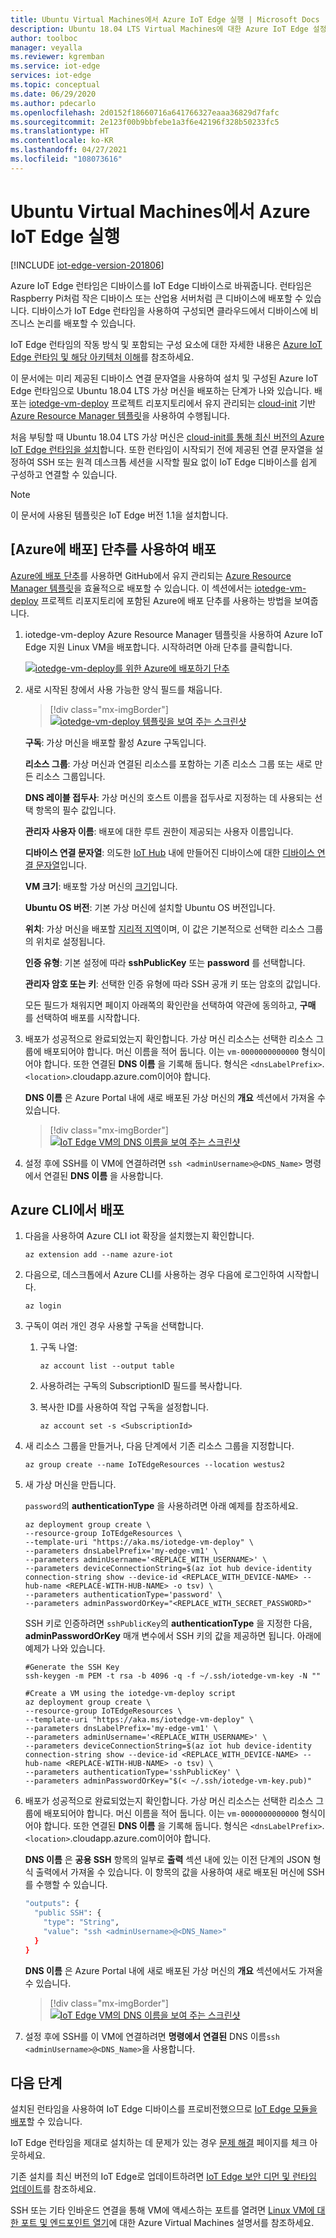 ```yaml
---
title: Ubuntu Virtual Machines에서 Azure IoT Edge 실행 | Microsoft Docs
description: Ubuntu 18.04 LTS Virtual Machines에 대한 Azure IoT Edge 설정 지침
author: toolboc
manager: veyalla
ms.reviewer: kgremban
ms.service: iot-edge
services: iot-edge
ms.topic: conceptual
ms.date: 06/29/2020
ms.author: pdecarlo
ms.openlocfilehash: 2d0152f18660716a641766327eaaa36829d7fafc
ms.sourcegitcommit: 2e123f00b9bbfebe1a3f6e42196f328b50233fc5
ms.translationtype: HT
ms.contentlocale: ko-KR
ms.lasthandoff: 04/27/2021
ms.locfileid: "108073616"
---
```

# <a name="run-azure-iot-edge-on-ubuntu-virtual-machines"></a>Ubuntu Virtual Machines에서 Azure IoT Edge 실행

[!INCLUDE [iot-edge-version-201806](../../includes/iot-edge-version-201806.md)]

Azure IoT Edge 런타임은 디바이스를 IoT Edge 디바이스로 바꿔줍니다. 런타임은 Raspberry Pi처럼 작은 디바이스 또는 산업용 서버처럼 큰 디바이스에 배포할 수 있습니다. 디바이스가 IoT Edge 런타임을 사용하여 구성되면 클라우드에서 디바이스에 비즈니스 논리를 배포할 수 있습니다.

IoT Edge 런타임의 작동 방식 및 포함되는 구성 요소에 대한 자세한 내용은 [Azure IoT Edge 런타임 및 해당 아키텍처 이해](iot-edge-runtime.md)를 참조하세요.

이 문서에는 미리 제공된 디바이스 연결 문자열을 사용하여 설치 및 구성된 Azure IoT Edge 런타임으로 Ubuntu 18.04 LTS 가상 머신을 배포하는 단계가 나와 있습니다. 배포는 [iotedge-vm-deploy](https://github.com/Azure/iotedge-vm-deploy) 프로젝트 리포지토리에서 유지 관리되는 [cloud-init](../virtual-machines/linux/using-cloud-init.md
) 기반 [Azure Resource Manager 템플릿](../azure-resource-manager/templates/overview.md)을 사용하여 수행됩니다.

처음 부팅할 때 Ubuntu 18.04 LTS 가상 머신은 [cloud-init를 통해 최신 버전의 Azure IoT Edge 런타임을 설치](https://github.com/Azure/iotedge-vm-deploy/blob/master/cloud-init.txt)합니다. 또한 런타임이 시작되기 전에 제공된 연결 문자열을 설정하여 SSH 또는 원격 데스크톱 세션을 시작할 필요 없이 IoT Edge 디바이스를 쉽게 구성하고 연결할 수 있습니다.

>[!NOTE]
>이 문서에 사용된 템플릿은 IoT Edge 버전 1.1을 설치합니다.

## <a name="deploy-using-deploy-to-azure-button"></a>[Azure에 배포] 단추를 사용하여 배포

[Azure에 배포 단추](../azure-resource-manager/templates/deploy-to-azure-button.md)를 사용하면 GitHub에서 유지 관리되는 [Azure Resource Manager 템플릿](../azure-resource-manager/templates/overview.md)을 효율적으로 배포할 수 있습니다.  이 섹션에서는 [iotedge-vm-deploy](https://github.com/Azure/iotedge-vm-deploy) 프로젝트 리포지토리에 포함된 Azure에 배포 단추를 사용하는 방법을 보여줍니다.  


1. iotedge-vm-deploy Azure Resource Manager 템플릿을 사용하여 Azure IoT Edge 지원 Linux VM을 배포합니다.  시작하려면 아래 단추를 클릭합니다.

    [![iotedge-vm-deploy를 위한 Azure에 배포하기 단추](https://aka.ms/deploytoazurebutton)](https://portal.azure.com/#create/Microsoft.Template/uri/https%3A%2F%2Fraw.githubusercontent.com%2Fazure%2Fiotedge-vm-deploy%2Fmaster%2FedgeDeploy.json)

1. 새로 시작된 창에서 사용 가능한 양식 필드를 채웁니다.

    > [!div class="mx-imgBorder"]
    > [![iotedge-vm-deploy 템플릿을 보여 주는 스크린샷](./media/how-to-install-iot-edge-ubuntuvm/iotedge-vm-deploy.png)](./media/how-to-install-iot-edge-ubuntuvm/iotedge-vm-deploy.png)

    **구독**: 가상 머신을 배포할 활성 Azure 구독입니다.

    **리소스 그룹**: 가상 머신과 연결된 리소스를 포함하는 기존 리소스 그룹 또는 새로 만든 리소스 그룹입니다.

    **DNS 레이블 접두사**: 가상 머신의 호스트 이름을 접두사로 지정하는 데 사용되는 선택 항목의 필수 값입니다.

    **관리자 사용자 이름**: 배포에 대한 루트 권한이 제공되는 사용자 이름입니다.

    **디바이스 연결 문자열**: 의도한 [IoT Hub](../iot-hub/about-iot-hub.md) 내에 만들어진 디바이스에 대한 [디바이스 연결 문자열](./how-to-register-device.md)입니다.

    **VM 크기**: 배포할 가상 머신의 [크기](../cloud-services/cloud-services-sizes-specs.md)입니다.

    **Ubuntu OS 버전**: 기본 가상 머신에 설치할 Ubuntu OS 버전입니다.

    **위치**: 가상 머신을 배포할 [지리적 지역](https://azure.microsoft.com/global-infrastructure/locations/)이며, 이 값은 기본적으로 선택한 리소스 그룹의 위치로 설정됩니다.

    **인증 유형**: 기본 설정에 따라 **sshPublicKey** 또는 **password** 를 선택합니다.

    **관리자 암호 또는 키**: 선택한 인증 유형에 따라 SSH 공개 키 또는 암호의 값입니다.

    모든 필드가 채워지면 페이지 아래쪽의 확인란을 선택하여 약관에 동의하고, **구매** 를 선택하여 배포를 시작합니다.

1. 배포가 성공적으로 완료되었는지 확인합니다.  가상 머신 리소스는 선택한 리소스 그룹에 배포되어야 합니다.  머신 이름을 적어 둡니다. 이는 `vm-0000000000000` 형식이어야 합니다. 또한 연결된 **DNS 이름** 을 기록해 둡니다. 형식은 `<dnsLabelPrefix>`.`<location>`.cloudapp.azure.com이어야 합니다.

    **DNS 이름** 은 Azure Portal 내에 새로 배포된 가상 머신의 **개요** 섹션에서 가져올 수 있습니다.

    > [!div class="mx-imgBorder"]
    > [![IoT Edge VM의 DNS 이름을 보여 주는 스크린샷](./media/how-to-install-iot-edge-ubuntuvm/iotedge-vm-dns-name.png)](./media/how-to-install-iot-edge-ubuntuvm/iotedge-vm-dns-name.png)

1. 설정 후에 SSH를 이 VM에 연결하려면 `ssh <adminUsername>@<DNS_Name>` 명령에서 연결된 **DNS 이름** 을 사용합니다.

## <a name="deploy-from-azure-cli"></a>Azure CLI에서 배포

1. 다음을 사용하여 Azure CLI iot 확장을 설치했는지 확인합니다.
    ```azurecli-interactive
    az extension add --name azure-iot
    ```

1. 다음으로, 데스크톱에서 Azure CLI를 사용하는 경우 다음에 로그인하여 시작합니다.

   ```azurecli-interactive
   az login
   ```

1. 구독이 여러 개인 경우 사용할 구독을 선택합니다.
   1. 구독 나열:

      ```azurecli-interactive
      az account list --output table
      ```

   1. 사용하려는 구독의 SubscriptionID 필드를 복사합니다.

   1. 복사한 ID를 사용하여 작업 구독을 설정합니다.

      ```azurecli-interactive
      az account set -s <SubscriptionId>
      ```

1. 새 리소스 그룹을 만들거나, 다음 단계에서 기존 리소스 그룹을 지정합니다.

   ```azurecli-interactive
   az group create --name IoTEdgeResources --location westus2
   ```

1. 새 가상 머신을 만듭니다.

    `password`의 **authenticationType** 을 사용하려면 아래 예제를 참조하세요.

   ```azurecli-interactive
   az deployment group create \
   --resource-group IoTEdgeResources \
   --template-uri "https://aka.ms/iotedge-vm-deploy" \
   --parameters dnsLabelPrefix='my-edge-vm1' \
   --parameters adminUsername='<REPLACE_WITH_USERNAME>' \
   --parameters deviceConnectionString=$(az iot hub device-identity connection-string show --device-id <REPLACE_WITH_DEVICE-NAME> --hub-name <REPLACE-WITH-HUB-NAME> -o tsv) \
   --parameters authenticationType='password' \
   --parameters adminPasswordOrKey="<REPLACE_WITH_SECRET_PASSWORD>"
   ```

    SSH 키로 인증하려면 `sshPublicKey`의 **authenticationType** 을 지정한 다음, **adminPasswordOrKey** 매개 변수에서 SSH 키의 값을 제공하면 됩니다.  아래에 예제가 나와 있습니다.

    ```azurecli-interactive
    #Generate the SSH Key
    ssh-keygen -m PEM -t rsa -b 4096 -q -f ~/.ssh/iotedge-vm-key -N ""  

    #Create a VM using the iotedge-vm-deploy script
    az deployment group create \
    --resource-group IoTEdgeResources \
    --template-uri "https://aka.ms/iotedge-vm-deploy" \
    --parameters dnsLabelPrefix='my-edge-vm1' \
    --parameters adminUsername='<REPLACE_WITH_USERNAME>' \
    --parameters deviceConnectionString=$(az iot hub device-identity connection-string show --device-id <REPLACE_WITH_DEVICE-NAME> --hub-name <REPLACE-WITH-HUB-NAME> -o tsv) \
    --parameters authenticationType='sshPublicKey' \
    --parameters adminPasswordOrKey="$(< ~/.ssh/iotedge-vm-key.pub)"
    ```

1. 배포가 성공적으로 완료되었는지 확인합니다.  가상 머신 리소스는 선택한 리소스 그룹에 배포되어야 합니다.  머신 이름을 적어 둡니다. 이는 `vm-0000000000000` 형식이어야 합니다. 또한 연결된 **DNS 이름** 을 기록해 둡니다. 형식은 `<dnsLabelPrefix>`.`<location>`.cloudapp.azure.com이어야 합니다.

    **DNS 이름** 은 **공용 SSH** 항목의 일부로 **출력** 섹션 내에 있는 이전 단계의 JSON 형식 출력에서 가져올 수 있습니다.  이 항목의 값을 사용하여 새로 배포된 머신에 SSH를 수행할 수 있습니다.

    ```bash
    "outputs": {
      "public SSH": {
        "type": "String",
        "value": "ssh <adminUsername>@<DNS_Name>"
      }
    }
    ```

    **DNS 이름** 은 Azure Portal 내에 새로 배포된 가상 머신의 **개요** 섹션에서도 가져올 수 있습니다.

    > [!div class="mx-imgBorder"]
    > [![IoT Edge VM의 DNS 이름을 보여 주는 스크린샷](./media/how-to-install-iot-edge-ubuntuvm/iotedge-vm-dns-name.png)](./media/how-to-install-iot-edge-ubuntuvm/iotedge-vm-dns-name.png)

1. 설정 후에 SSH를 이 VM에 연결하려면 **명령에서 연결된** DNS 이름`ssh <adminUsername>@<DNS_Name>`을 사용합니다.

## <a name="next-steps"></a>다음 단계

설치된 런타임을 사용하여 IoT Edge 디바이스를 프로비전했으므로 [IoT Edge 모듈을 배포](how-to-deploy-modules-portal.md)할 수 있습니다.

IoT Edge 런타임을 제대로 설치하는 데 문제가 있는 경우 [문제 해결](troubleshoot.md) 페이지를 체크 아웃하세요.

기존 설치를 최신 버전의 IoT Edge로 업데이트하려면 [IoT Edge 보안 디먼 및 런타임 업데이트](how-to-update-iot-edge.md)를 참조하세요.

SSH 또는 기타 인바운드 연결을 통해 VM에 액세스하는 포트를 열려면 [Linux VM에 대한 포트 및 엔드포인트 열기](../virtual-machines/linux/nsg-quickstart.md)에 대한 Azure Virtual Machines 설명서를 참조하세요.